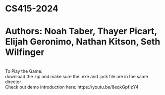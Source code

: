 # CS415-2024
# Authors: Noah Taber, Thayer Picart, Elijah Geronimo, Nathan Kitson, Seth Wilfinger
<br/>
<h> To Play the Game: </h> <br/>
download the zip and make sure the .exe and .pck file are in the same director
<br> Check out demo introduction here:
<link> https://youtu.be/8eqkGpfIzY4  </link>
</br>
